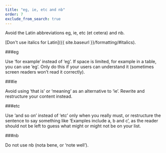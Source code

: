 ```yaml
---
title: "eg, ie, etc and nb"
order: 7
exclude_from_search: true
---
```


Avoid the Latin abbreviations eg, ie, etc (et cetera) and nb. 

[Don't use italics for Latin]({{ site.baseurl }}/formatting/#italics).

###eg

Use ‘for example’ instead of ‘eg’. If space is limited, for example in a table, you can use &#8217;eg&#8217;. Only do this if your users can understand it (sometimes screen readers won’t read it correctly).

###ie

Avoid using ‘that is’ or ‘meaning’ as an alternative to ‘ie’. Rewrite and restructure your content instead.

###etc

Use ‘and so on’ instead of ‘etc’ only when you really must, or restructure the sentence to say something like ‘Examples include a, b and c’, as the reader should not be left to guess what might or might not be on your list. 

###nb

Do not use nb (nota bene, or ‘note well’).
